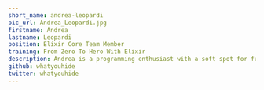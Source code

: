 ```yaml
---
short_name: andrea-leopardi
pic_url: Andrea_Leopardi.jpg
firstname: Andrea
lastname: Leopardi
position: Elixir Core Team Member
training: From Zero To Hero With Elixir
description: Andrea is a programming enthusiast with a soft spot for functional programming and beautiful code. He loves learning new stuff. He strongly believes in accessible culture and education and in open-source software. He is active in the Elixir community and uses Elixir almost exclusively for work purposes.
github: whatyouhide
twitter: whatyouhide
---
```

